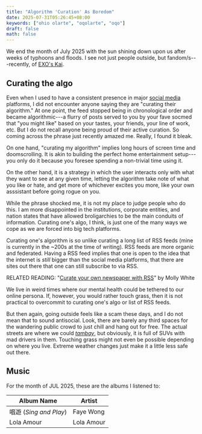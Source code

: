 ```yaml
---
title: "Algorithm 'Curation' As Boredom"
date: 2025-07-31T05:26:45+08:00
keywords: ["ohio olarte", "oqolarte", "oqo"]
draft: false
math: false
---
```


We end the month of July 2025 with the sun shining down upon us after
weeks of typhoons and floods. I see not just people outside, but
fandom/s---recently, of [EXO's Kai](https://www.abs-cbn.com/entertainment/showbiz/events/2025/7/30/-kaion-in-manila-exo-s-kai-is-fierce-flirty-in-electrifying-concert-1143).

## Curating the algo

Even when I used to have a consistent presence in major
[social media](/social-media) platforms, I did not encounter anyone saying they
are "curating their algorithm." At one point, the feed stopped being in
chronological order and became algorithmic---a flurry of posts served to
you by your fave socmed that "you
might like" based on your tastes, your friends, your line of work, etc. But I
do not recall anyone being proud of their active curation. So coming
across the phrase just recently amazed me. Really, I found it bleak.

On one hand, "curating my algorithm" implies long hours of screen time
and doomscrolling. It is akin to building the perfect home entertainment
setup---you only do it because you foresee spending a non-trivial time using it.

On the other hand, it is a strategy in which the user interacts only
with what they want to see at any given time, letting the algorithm take
note of what you like or hate, and get more of whichever excites you
more, like your own asssistant before going rogue on you.

While the phrase shocked me, it is not
my place to judge people who do this. I am more disappointed in the
institutions, corporate entities, and nation states that have allowed
broligarchies to be the main conduits of information. Curating one's
algo, I think, is just one of the many ways we cope as we are forced
into big tech platforms.

Curating one's algorithm is so unlike curating a long list of RSS feeds
(mine is currently in the ~200s at the time of writing). RSS feeds are
more organic and federated. Having a RSS feed implies that
one is open to the idea that the internet is *still* bigger than the
social media platforms, that there are sites out there that one can
still subscribe to via RSS.

RELATED READING: "[Curate your own newspaper with RSS](https://www.citationneeded.news/curate-with-rss/)" by Molly White

We live in weird times where our mental health could be tethered to our
online persona. If, however, you would rather touch grass, then it is
not practical to overcommit to curating one's algo or list of RSS feeds.

But then again, going outside feels like a scam these days, and I do not
mean that to sound antisocial. Look, there are barely any third spaces
for the wandering public crowd to just chill and hang out for free. The
actual streets are where we could [*tambay*](/tambay), but obviously, it
is full of SUVs with mad drivers in them. Touching grass might not even
be possible depending on where you live. Extreme weather changes just
make it a little less safe out there.

## Music

For the month of JUL 2025, these are the albums I listened to:

| Album Name             | Artist     |
|------------------------|------------|
| 唱遊 (*Sing and Play*) | Faye Wong  |
| Lola Amour             | Lola Amour |
